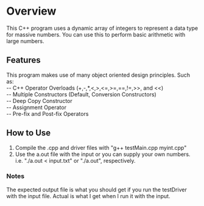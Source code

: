 # Overview
This C++ program uses a dynamic array of integers to represent a data type for massive numbers. You can use this to perform basic arithmetic with large numbers.
## Features
This program makes use of many object oriented design principles. Such as: <br>
-- C++ Operator Overloads (+,-,*,<,>,<=,>=,==,!=,>>, and <<) <br>
-- Multiple Constructors (Default, Conversion Constructors) <br>
-- Deep Copy Constructor <br>
-- Assignment Operator <br>
-- Pre-fix and Post-fix Operators
## How to Use 
1. Compile the .cpp and driver files with "g++ testMain.cpp myint.cpp" <br>
2. Use the a.out file with the input or you can supply your own numbers. i.e. "./a.out < input.txt" or "./a.out", respectively.

### Notes
The expected output file is what you should get if you run the testDriver with the input file. Actual is what I get when I run it with the input.
